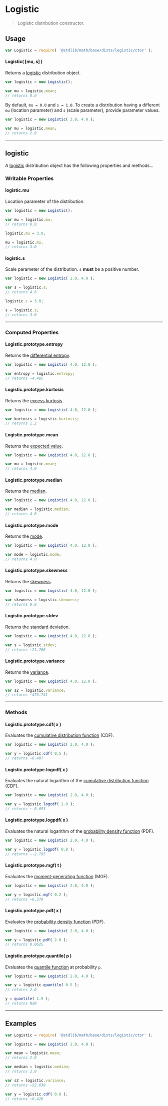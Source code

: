 # Logistic

> Logistic distribution constructor.

<!-- Section to include introductory text. Make sure to keep an empty line after the intro `section` element and another before the `/section` close. -->

<section class="intro">

</section>

<!-- /.intro -->

<!-- Package usage documentation. -->

<section class="usage">

## Usage

```javascript
var Logistic = require( '@stdlib/math/base/dists/logistic/ctor' );
```

#### Logistic( \[mu, s] )

Returns a [logistic][logistic-distribution] distribution object.

```javascript
var logistic = new Logistic();

var mu = logistic.mean;
// returns 0.0
```

By default, `mu = 0.0` and `s = 1.0`. To create a distribution having a different `mu` (location parameter) and `s` (scale parameter), provide parameter values.

```javascript
var logistic = new Logistic( 2.0, 4.0 );

var mu = logistic.mean;
// returns 2.0
```

* * *

## logistic

A [logistic][logistic-distribution] distribution object has the following properties and methods...

### Writable Properties

#### logistic.mu

Location parameter of the distribution.

```javascript
var logistic = new Logistic();

var mu = logistic.mu;
// returns 0.0

logistic.mu = 3.0;

mu = logistic.mu;
// returns 3.0
```

#### logistic.s

Scale parameter of the distribution. `s` **must** be a positive number.

```javascript
var logistic = new Logistic( 2.0, 4.0 );

var s = logistic.s;
// returns 4.0

logistic.s = 3.0;

s = logistic.s;
// returns 3.0
```

* * *

### Computed Properties

#### Logistic.prototype.entropy

Returns the [differential entropy][entropy].

```javascript
var logistic = new Logistic( 4.0, 12.0 );

var entropy = logistic.entropy;
// returns ~4.485
```

#### Logistic.prototype.kurtosis

Returns the [excess kurtosis][kurtosis].

```javascript
var logistic = new Logistic( 4.0, 12.0 );

var kurtosis = logistic.kurtosis;
// returns 1.2
```

#### Logistic.prototype.mean

Returns the [expected value][expected-value].

```javascript
var logistic = new Logistic( 4.0, 12.0 );

var mu = logistic.mean;
// returns 4.0
```

#### Logistic.prototype.median

Returns the [median][median].

```javascript
var logistic = new Logistic( 4.0, 12.0 );

var median = logistic.median;
// returns 4.0
```

#### Logistic.prototype.mode

Returns the [mode][mode].

```javascript
var logistic = new Logistic( 4.0, 12.0 );

var mode = logistic.mode;
// returns 4.0
```

#### Logistic.prototype.skewness

Returns the [skewness][skewness].

```javascript
var logistic = new Logistic( 4.0, 12.0 );

var skewness = logistic.skewness;
// returns 0.0
```

#### Logistic.prototype.stdev

Returns the [standard deviation][standard-deviation].

```javascript
var logistic = new Logistic( 4.0, 12.0 );

var s = logistic.stdev;
// returns ~21.766
```

#### Logistic.prototype.variance

Returns the [variance][variance].

```javascript
var logistic = new Logistic( 4.0, 12.0 );

var s2 = logistic.variance;
// returns ~473.741
```

* * *

### Methods

#### Logistic.prototype.cdf( x )

Evaluates the [cumulative distribution function][cdf] (CDF).

```javascript
var logistic = new Logistic( 2.0, 4.0 );

var y = logistic.cdf( 0.5 );
// returns ~0.407
```

#### Logistic.prototype.logcdf( x )

Evaluates the natural logarithm of the [cumulative distribution function][cdf] (CDF).

```javascript
var logistic = new Logistic( 2.0, 4.0 );

var y = logistic.logcdf( 2.0 );
// returns ~-0.693
```

#### Logistic.prototype.logpdf( x )

Evaluates the natural logarithm of the [probability density function][pdf] (PDF).

```javascript
var logistic = new Logistic( 2.0, 4.0 );

var y = logistic.logpdf( 0.8 );
// returns ~-2.795
```

#### Logistic.prototype.mgf( t )

Evaluates the [moment-generating function][mgf] (MGF).

```javascript
var logistic = new Logistic( 2.0, 4.0 );

var y = logistic.mgf( 0.2 );
// returns ~6.379
```

#### Logistic.prototype.pdf( x )

Evaluates the [probability density function][pdf] (PDF).

```javascript
var logistic = new Logistic( 2.0, 4.0 );

var y = logistic.pdf( 2.0 );
// returns 0.0625
```

#### Logistic.prototype.quantile( p )

Evaluates the [quantile function][quantile-function] at probability `p`.

```javascript
var logistic = new Logistic( 2.0, 4.0 );

var y = logistic.quantile( 0.5 );
// returns 2.0

y = quantile( 1.9 );
// returns NaN
```

</section>

<!-- /.usage -->

<!-- Package usage notes. Make sure to keep an empty line after the `section` element and another before the `/section` close. -->

<section class="notes">

</section>

<!-- /.notes -->

<!-- Package usage examples. -->

* * *

<section class="examples">

## Examples

```javascript
var Logistic = require( '@stdlib/math/base/dists/logistic/ctor' );

var logistic = new Logistic( 2.0, 4.0 );

var mean = logistic.mean;
// returns 2.0

var median = logistic.median;
// returns 2.0

var s2 = logistic.variance;
// returns ~52.638

var y = logistic.cdf( 0.8 );
// returns ~0.426
```

</section>

<!-- /.examples -->

<!-- Section to include cited references. If references are included, add a horizontal rule *before* the section. Make sure to keep an empty line after the `section` element and another before the `/section` close. -->

<section class="references">

</section>

<!-- /.references -->

<!-- Section for all links. Make sure to keep an empty line after the `section` element and another before the `/section` close. -->

<section class="links">

[logistic-distribution]: https://en.wikipedia.org/wiki/Logistic_distribution

[cdf]: https://en.wikipedia.org/wiki/Cumulative_distribution_function

[mgf]: https://en.wikipedia.org/wiki/Moment-generating_function

[pdf]: https://en.wikipedia.org/wiki/Probability_density_function

[quantile-function]: https://en.wikipedia.org/wiki/Quantile_function

[entropy]: https://en.wikipedia.org/wiki/Entropy_%28information_theory%29

[expected-value]: https://en.wikipedia.org/wiki/Expected_value

[kurtosis]: https://en.wikipedia.org/wiki/Kurtosis

[median]: https://en.wikipedia.org/wiki/Median

[mode]: https://en.wikipedia.org/wiki/Mode_%28statistics%29

[skewness]: https://en.wikipedia.org/wiki/Skewness

[standard-deviation]: https://en.wikipedia.org/wiki/Standard_deviation

[variance]: https://en.wikipedia.org/wiki/Variance

</section>

<!-- /.links -->
